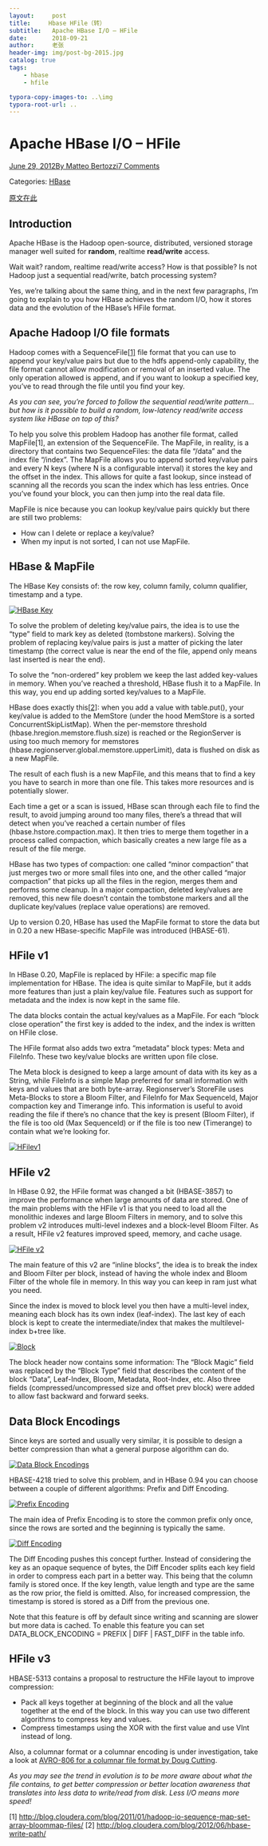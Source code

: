 ```yaml
---
layout:     post
title:     Hbase HFile（转）
subtitle:   Apache HBase I/O – HFile
date:       2018-09-21
author:     老张
header-img: img/post-bg-2015.jpg
catalog: true
tags:
    - hbase
    - hfile

typora-copy-images-to: ..\img
typora-root-url: ..
---
```




# Apache HBase I/O – HFile

[June 29, 2012](http://blog.cloudera.com/blog/2012/06/hbase-io-hfile-input-output/)[By Matteo Bertozzi](http://blog.cloudera.com/blog/author/mbertozzi/)[7 Comments](http://blog.cloudera.com/blog/2012/06/hbase-io-hfile-input-output/#comments)

Categories: [HBase](http://blog.cloudera.com/blog/category/hbase/)

[原文在此](http://blog.cloudera.com/blog/2012/06/hbase-io-hfile-input-output/)

## Introduction

Apache HBase is the Hadoop open-source, distributed, versioned storage manager well suited for **random**, realtime **read/write** access.

Wait wait? random, realtime read/write access?
How is that possible? Is not Hadoop just a sequential read/write, batch processing system?

Yes, we’re talking about the same thing, and in the next few paragraphs, I’m going to explain to  you how HBase achieves the random I/O, how it stores data and the evolution of the HBase’s HFile format.

## Apache Hadoop I/O file formats

Hadoop comes with a SequenceFile[[1\]](http://blog.cloudera.com/blog/2012/06/hbase-io-hfile-input-output/#1) file format that you can use to append your key/value pairs but due to the hdfs append-only capability, the file format cannot allow modification or removal of an inserted value. The only operation allowed is append, and if you want to lookup a specified key, you’ve to read through the file until you find your key.

*As you can see, you’re forced to follow the sequential read/write pattern… but how is it possible to build a random, low-latency read/write access system like HBase on top of this?*

To help you solve this problem Hadoop has another file format, called MapFile[1], an extension of the SequenceFile.  The MapFile, in reality, is a directory that contains two SequenceFiles: the data file “/data” and the index file “/index”. The MapFile allows you to append sorted key/value pairs and every N keys (where N is a configurable interval) it stores the key and the offset in the index. This allows for quite a fast lookup, since instead of scanning all the records you scan the index which has less entries. Once you’ve found your block, you can then jump into the real data file.

MapFile is nice because you can lookup key/value pairs quickly but there are still two problems:

- How can I delete or replace a key/value?
- When my input is not sorted, I can not use MapFile.

## HBase & MapFile

The HBase Key consists of: the row key, column family, column qualifier, timestamp and a type.

[![HBase Key](/img/HBase-Key-1537534295146.png)](http://blog.cloudera.com/wp-content/uploads/2012/06/HBase-Key.png)

To solve the problem of deleting key/value pairs, the idea is to use the “type” field to mark key as deleted (tombstone markers).  Solving the problem of replacing key/value pairs is just a matter of picking the later timestamp (the correct value is near the end of the file, append only means last inserted is near the end).

To solve the “non-ordered” key problem we keep the last added key-values in memory.  When you’ve reached a threshold, HBase flush it to a MapFile.  In this way, you end up adding sorted key/values to a MapFile.

HBase does exactly this[[2\]](http://blog.cloudera.com/blog/2012/06/hbase-io-hfile-input-output/#2): when you add a value with table.put(), your key/value is added to the MemStore (under the hood MemStore is a sorted ConcurrentSkipListMap). When the per-memstore threshold (hbase.hregion.memstore.flush.size) is reached or the RegionServer is using too much memory for memstores (hbase.regionserver.global.memstore.upperLimit), data is flushed on disk as a new MapFile.

The result of each flush is a new MapFile, and this means that to find a key you have to search in more than one file.  This takes more resources and is potentially slower.

Each time a get or a scan is issued, HBase scan through each file to find the result, to avoid jumping around too many files, there’s a thread that will detect when you’ve reached a certain number of files (hbase.hstore.compaction.max). It then tries to merge them together in a process called compaction, which basically  creates a new large file as a result of the file merge.

HBase has two types of compaction: one called “minor compaction” that just merges two or more small files into one, and the other called “major compaction” that picks up all the files in the region, merges them and performs some cleanup.  In a major compaction, deleted key/values are removed, this new file doesn’t contain the tombstone markers and all the duplicate key/values (replace value operations) are removed.

Up to version 0.20, HBase has used the MapFile format to store the data but in 0.20 a new HBase-specific MapFile was introduced (HBASE-61).

## HFile v1

In HBase 0.20, MapFile is replaced by HFile: a specific map file implementation for HBase. The idea is quite similar to MapFile, but it adds more features than just a plain key/value file. Features such as support for metadata and the index is now kept in the same file.

The data blocks contain the actual key/values as a MapFile.  For each “block close operation” the first key is added to the index, and the index is written on HFile close.

The HFile format also adds two extra “metadata” block types: Meta and FileInfo.  These two key/value blocks are written upon file close.

The Meta block is designed to keep a large amount of data with its key as a String, while FileInfo is a simple Map preferred for small information with keys and values that are both byte-array. Regionserver’s StoreFile uses Meta-Blocks to store a Bloom Filter, and FileInfo for Max SequenceId, Major compaction key and Timerange info. This information is useful to avoid reading the file if there’s no chance that the key is present (Bloom Filter), if the file is too old (Max SequenceId) or if the file is too new (Timerange) to contain what we’re looking for.

[![HFilev1](/img/HFilev1.png)](http://blog.cloudera.com/wp-content/uploads/2012/06/HFilev1.png)

## HFile v2

In HBase 0.92, the HFile format was changed a bit (HBASE-3857) to improve the performance when large amounts of data are stored. One of the main problems with the HFile v1 is that you need to load all the monolithic indexes and large Bloom Filters in memory, and to solve this problem v2 introduces multi-level indexes and a block-level Bloom Filter. As a result, HFile v2  features improved speed, memory, and cache usage.

[![HFile v2](/img/HFile-v2.png)](http://blog.cloudera.com/wp-content/uploads/2012/06/HFile-v2.png)

The main feature of this v2 are “inline blocks”, the idea is to break the index and Bloom Filter per block, instead of having the whole index and Bloom Filter of the whole file in memory. In this way you can keep in ram just what you need.

Since the index is moved to block level you then have a multi-level index, meaning each block has its own index (leaf-index).  The last key of each block is kept to create the intermediate/index that makes the multilevel-index b+tree like.

[![Block](/img/Block.png)](http://blog.cloudera.com/wp-content/uploads/2012/06/Block.png)

The block header now contains some information: The “Block Magic” field was replaced by the “Block Type” field that describes the content of the block “Data”, Leaf-Index, Bloom, Metadata, Root-Index, etc. Also three fields (compressed/uncompressed size and offset prev block) were added to allow fast backward and forward seeks.

## Data Block Encodings

Since keys are sorted and usually very similar, it is possible to design a better compression than what a general purpose algorithm can do.

[![Data Block Encodings](/img/Data-Block-Encodings.png)](http://blog.cloudera.com/wp-content/uploads/2012/06/Data-Block-Encodings.png)

HBASE-4218 tried to solve this problem, and in HBase 0.94 you can choose between a couple of different algorithms: Prefix and Diff Encoding.

[![Prefix Encoding](/img/Prefix-Encoding.png)](http://blog.cloudera.com/wp-content/uploads/2012/06/Prefix-Encoding.png)

The main idea of Prefix Encoding is to store the common prefix only once, since the rows are sorted and the beginning is typically the same.

[![Diff Encoding](/img/Diff-Encoding.png)](http://blog.cloudera.com/wp-content/uploads/2012/06/Diff-Encoding.png)

The Diff Encoding pushes this concept further. Instead of considering the key as an opaque sequence of bytes, the Diff Encoder splits each key field in order to compress each part in a better way. This being that the column family is stored once. If the key length, value length and type are the same as the row prior, the field is omitted. Also, for increased compression, the timestamp is stored is stored as a Diff from the previous one.

Note that this feature is off by default since writing and scanning are slower but more data is cached. To enable this feature you can set DATA_BLOCK_ENCODING = PREFIX | DIFF | FAST_DIFF in the table info.

## HFile v3

HBASE-5313 contains a proposal to restructure the HFile layout to improve compression:

- Pack all keys together at beginning of the block and all the value together at the end of the block. In this way you can use two different algorithms to compress key and values.
- Compress timestamps using the XOR with the first value and use VInt instead of long.

Also, a columnar format or a columnar encoding is under investigation, take a look at [AVRO-806 for a columnar file format by Doug Cutting](https://github.com/cutting/trevni).

*As you may see the trend in evolution is to be more aware about what the file contains, to get better compression or better location awareness that translates into less data to write/read from disk. Less I/O means more speed!*

[1] <http://blog.cloudera.com/blog/2011/01/hadoop-io-sequence-map-set-array-bloommap-files/>
[2] <http://blog.cloudera.com/blog/2012/06/hbase-write-path/>
